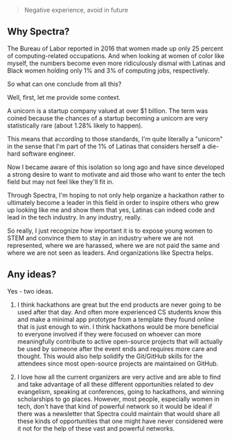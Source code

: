 > Negative experience, avoid in future

## Why Spectra?

The Bureau of Labor reported in 2016 that women made up only 25 percent of computing-related occupations. And when looking at women of color like myself, the numbers become even more ridiculously dismal with Latinas and Black women holding only 1% and 3% of computing jobs, respectively.

So what can one conclude from all this?

Well, first, let me provide some context.

A unicorn is a startup company valued at over $1 billion. The term was coined because the chances of a startup becoming a unicorn are very statistically rare (about 1.28% likely to happen).

This means that according to those standards, I'm quite literally a "unicorn" in the sense that I'm part of the 1% of Latinas that considers herself a die-hard software engineer.

Now I became aware of this isolation so long ago and have since developed a strong desire to want to motivate and aid those who want to enter the tech field but may not feel like they'll fit in.

Through Spectra, I'm hoping to not only help organize a hackathon rather to ultimately become a leader in this field in order to inspire others who grew up looking like me and show them that yes, Latinas can indeed code and lead in the tech industry. In any industry, really.

So really, I just recognize how important it is to expose young women to STEM and convince them to stay in an industry where we are not represented, where we are harassed, where we are not paid the same and where we are not seen as leaders. And organizations like Spectra helps.

## Any ideas?

Yes - two ideas.

1. I think hackathons are great but the end products are never going to be used after that day. And often more experienced CS students know this and make a minimal app prototype from a template they found online that is just enough to win. I think hackathons would be more beneficial to everyone involved if they were focused on whoever can more meaningfully contribute to active open-source projects that will actually be used by someone after the event ends and requires more care and thought. This would also help solidify the Git/GitHub skills for the attendees since most open-source projects are maintained on GitHub.

2. I love how all the current organizers are very active and are able to find and take advantage of all these different opportunities related to dev evangelism, speaking at conferences, going to hackathons, and winning scholarships to go places. However, most people, especially women in tech, don't have that kind of powerful network so it would be ideal if there was a newsletter that Spectra could maintain that would share all these kinds of opportunities that one might have never considered were it not for the help of these vast and powerful networks.
